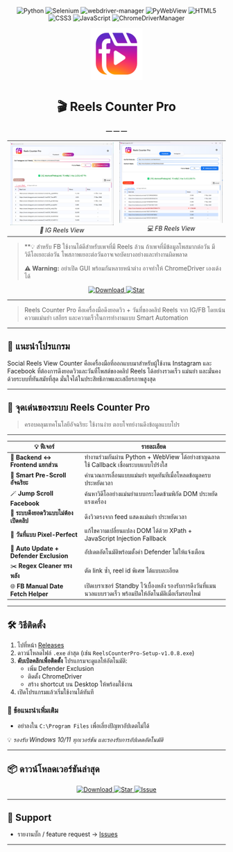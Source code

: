 <a name="top"></a>
<!-- Badges -->
<!-- Tech Stack Badges -->
<p align="center">
  <img src="https://img.shields.io/badge/Python-3.8%2B-3776AB?style=for-the-badge&logo=python&logoColor=white" alt="Python"/>
  <img src="https://img.shields.io/badge/Selenium-4.x-43B02A?style=for-the-badge&logo=selenium&logoColor=white" alt="Selenium"/>
  <img src="https://img.shields.io/badge/WebDriver–Manager-automated-blue?style=for-the-badge" alt="webdriver-manager"/>
  <img src="https://img.shields.io/badge/PyWebView-3.x-brightgreen?style=for-the-badge" alt="PyWebView"/>
  <img src="https://img.shields.io/badge/HTML5-E34F26?style=for-the-badge&logo=html5&logoColor=white" alt="HTML5"/>
  <img src="https://img.shields.io/badge/CSS3-1572B6?style=for-the-badge&logo=css3&logoColor=white" alt="CSS3"/>
  <img src="https://img.shields.io/badge/JavaScript-F7DF1E?style=for-the-badge&logo=javascript&logoColor=black" alt="JavaScript"/>
  <img src="https://img.shields.io/badge/ChromeDriverManager-chrome-blue?style=for-the-badge&logo=googlechrome&logoColor=white" alt="ChromeDriverManager"/>
</p>



<div align="center">

  <!-- Logo -->
  <img
    src="https://raw.githubusercontent.com/Babydunx1/reels-counter-update/main/Reels_Counter_Pro_LOGO_transparent.png"
    alt="Reels Counter Pro Logo"
    width="120" />

  <!-- Title -->
  <h1>🎬 Reels Counter Pro</h1>

  <!-- Divider -->
  **— — —**

  <!-- Screenshot comparison table -->
  <table>
    <tr>
      <td align="center">
        <img
          src="https://raw.githubusercontent.com/Babydunx1/reels-counter-update/main/โปรแกรม%201.png"
          alt="IG Reels Screenshot"
          width="280" /><br>
        <em>📱 IG Reels View</em>
      </td>
      <td align="center">
        <img
          src="https://raw.githubusercontent.com/Babydunx1/reels-counter-update/main/โปรแกรม%202.png"
          alt="FB Reels Screenshot"
          width="280" /><br>
        <em>💻 FB Reels View</em>
      </td>
    </tr>
  </table>

</div>

> **💡 สำหรับ FB ใช้งานได้ดีสำหรับเพจที่มี Reels ล้วน ถ้าเพจที่มีข้อมูลโพสมากต่อวัน มีวิดีโอเยอะต่อวัน โพสภาพเยอะต่อวันอาจเจอบัคบางอย่างและทำงานผิดพลาด
>
> **⚠️ Warning:** อย่าเปิด GUI พร้อมกันหลายหน้าต่าง อาจทำให้ ChromeDriver เองเด้งได้
<p align="center">
  <a href="https://github.com/Babydunx1/reels-counter-update/releases">
    <img src="https://img.shields.io/badge/Download–Latest-blue?style=for-the-badge&logo=github" alt="Download"/>
  </a>
  <a href="https://github.com/Babydunx1/reels-counter-update/stargazers">
    <img src="https://img.shields.io/badge/⭐️–Star–on–GitHub-ff69b4?style=for-the-badge&logo=github" alt="Star"/>
  </a>
</p>


---

> Reels Counter Pro คือเครื่องมือดึงยอดวิว + วันที่ของคลิป Reels จาก IG/FB โดยเน้นความแม่นยำ เสถียร และความเร็วในการทำงานแบบ Smart Automation

---
## 📌 แนะนำโปรแกรม

Social Reels View Counter คือเครื่องมือที่ออกแบบมาสำหรับผู้ใช้งาน Instagram และ Facebook ที่ต้องการดึงยอดวิวและวันที่โพสต์ของคลิป Reels ได้อย่างรวดเร็ว แม่นยำ และมั่นคง ด้วยระบบที่ทันสมัยที่สุด มั่นใจได้ในประสิทธิภาพและเสถียรภาพสูงสุด

---

## 🚀 จุดเด่นของระบบ Reels Counter Pro

> ครอบคลุมเทคโนโลยีอัจฉริยะ ใช้งานง่าย ตอบโจทย์งานดึงข้อมูลแบบโปร

---

| 💡 ฟีเจอร์ | รายละเอียด |
|------------|-------------|
| 🔄 **Backend ↔ Frontend แยกส่วน** | ทำงานร่วมกันผ่าน Python + WebView ได้อย่างชาญฉลาด ใช้ Callback เชื่อมระบบแบบโปร่งใส |
| 🧠 **Smart Pre-Scroll อัจฉริยะ** | คำนวณการเลื่อนแบบแม่นยำ หยุดทันทีเมื่อโหลดข้อมูลครบ ประหยัดเวลา |
| 🪄 **Jump Scroll Facebook** | ค้นหาวิดีโออย่างแม่นยำแบบกระโดดข้ามพิกัด DOM ประหยัดแรงเครื่อง |
| 🎯 **ระบบดึงยอดวิวแบบไม่ต้องเปิดคลิป** | ดึงวิวตรงจาก feed แสดงแม่นยำ ประหยัดเวลา |
| 📅 **วันที่แบบ Pixel-Perfect** | แก้ไขความเปลี่ยนแปลง DOM ได้ด้วย XPath + JavaScript Injection Fallback |
| 🔄 **Auto Update + Defender Exclusion** | อัปเดตอัตโนมัติพร้อมตั้งค่า Defender ไม่ให้แจ้งเตือน |
| ✂️ **Regex Cleaner ทรงพลัง** | ตัด link ซ้ำ, reel id พิเศษ ได้แบบละเอียด |
| 🌐 **FB Manual Date Fetch Helper** | เปิดเบราเซอร์ Standby ไว้เบื้องหลัง รองรับการดึงวันที่แมนนวลแบบรวดเร็ว พร้อมปิดให้อัตโนมัติเมื่อเริ่มรอบใหม่ |



---

## 🛠️ วิธีติดตั้ง

1. ไปที่หน้า [Releases](https://github.com/Babydunx1/reels-counter-update/releases)  
2. ดาวน์โหลดไฟล์ `.exe` ล่าสุด (เช่น `ReelsCounterPro-Setup-v1.0.8.exe`)  
3. **ดับเบิลคลิกเพื่อติดตั้ง** โปรแกรมจะดูแลให้อัตโนมัติ:
   - เพิ่ม Defender Exclusion
   - ติดตั้ง ChromeDriver
   - สร้าง shortcut บน Desktop ให้พร้อมใช้งาน
4. เปิดโปรแกรมแล้วเริ่มใช้งานได้ทันที
### 🧩 ข้อแนะนำเพิ่มเติม
- อย่าลงใน `C:\Program Files` เพื่อเลี่ยงปัญหาอัปเดตไม่ได้
  
 💡 *รองรับ Windows 10/11 ทุกเวอร์ชัน และรองรับการอัปเดตอัตโนมัติ*

---

## 📦 ดาวน์โหลดเวอร์ชันล่าสุด

<p align="center">
  <a href="https://github.com/Babydunx1/reels-counter-update/releases">
    <img src="https://img.shields.io/badge/⬇️ Download–Latest-blue?style=for-the-badge&logo=github" alt="Download"/>
  </a>
  <a href="https://github.com/Babydunx1/reels-counter-update/stargazers">
    <img src="https://img.shields.io/badge/⭐️ Star–on–GitHub-yellow?style=for-the-badge&logo=github" alt="Star"/>
  </a>
  <a href="https://github.com/Babydunx1/reels-counter-update/issues">
    <img src="https://img.shields.io/badge/📩 Report–an–Issue-red?style=for-the-badge&logo=github" alt="Issue"/>
  </a>
</p>

---

## 💬 Support

- รายงานบั๊ก / feature request → [Issues](https://github.com/Babydunx1/reels-counter-update/issues)
  
--- 







